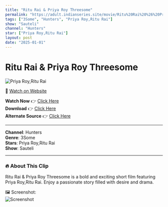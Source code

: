```yaml
---
title: "Ritu Rai & Priya Roy Threesome"
permalink: "https://adult.indianseries.site/movie/Ritu%20Rai%20%26%20Priya%20Roy%20Threesome"
tags: ["3Some", "Hunters", "Priya Roy,Ritu Rai"]
show: "Sauteli"
channel: "Hunters"
star: ["Priya Roy,Ritu Rai"]
layout: post
date: "2025-01-01"
---
```


# Ritu Rai & Priya Roy Threesome

![Priya Roy,Ritu Rai](https://shorts.desisins.com/wp-content/uploads/2024/05/Threesome-Ritu-Rai-Priya-Roy-Sauteli-Hunters-DesiSins.com_.jpg)

🔗 [Watch on Website](https://adult.indianseries.site/movie/Ritu%20Rai%20%26%20Priya%20Roy%20Threesome)

**Watch Now** 👉 [Click Here](https://adult.indianseries.site/movie/Ritu%20Rai%20%26%20Priya%20Roy%20Threesome)  
**Download** 👉 [Click Here](https://adult.indianseries.site/movie/Ritu%20Rai%20%26%20Priya%20Roy%20Threesome)  
**Alternate Source** 👉 [Click Here](https://adult.indianseries.site/movie/Ritu%20Rai%20%26%20Priya%20Roy%20Threesome)

---

**Channel**: Hunters  
**Genre**: 3Some  
**Stars**: Priya Roy,Ritu Rai  
**Show**: Sauteli

---

### 🔥 About This Clip

Ritu Rai & Priya Roy Threesome is a bold and exciting short film featuring Priya Roy,Ritu Rai. Enjoy a passionate story filled with desire and drama.
 
🖼️ Screenshot:  
![Screenshot](https://shorts.desisins.com/wp-content/uploads/2024/05/Threesome-Ritu-Rai-Priya-Roy-Sauteli-Hunters-DesiSins.com_.jpg)
